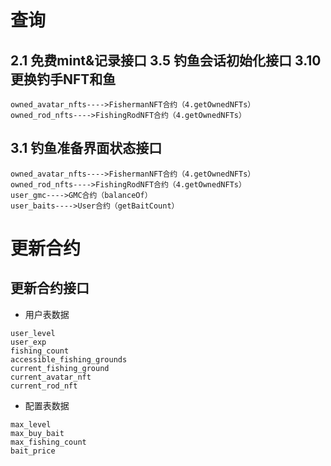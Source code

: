 # 查询
## 2.1 免费mint&记录接口 3.5 钓鱼会话初始化接口 3.10 更换钓手NFT和鱼
```
owned_avatar_nfts---->FishermanNFT合约（4.getOwnedNFTs）
owned_rod_nfts---->FishingRodNFT合约（4.getOwnedNFTs）
```

## 3.1 钓鱼准备界面状态接口
```
owned_avatar_nfts---->FishermanNFT合约（4.getOwnedNFTs）
owned_rod_nfts---->FishingRodNFT合约（4.getOwnedNFTs）
user_gmc---->GMC合约（balanceOf）   
user_baits---->User合约（getBaitCount）
``` 
# 更新合约
## 更新合约接口
- 用户表数据
```
user_level
user_exp
fishing_count
accessible_fishing_grounds
current_fishing_ground
current_avatar_nft
current_rod_nft
```
- 配置表数据
```
max_level
max_buy_bait
max_fishing_count
bait_price
```